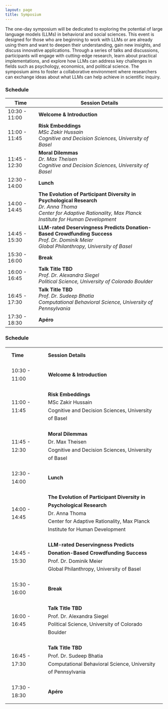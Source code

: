 ```yaml
---
layout: page
title: Symposium
---
```



The one-day symposium will be dedicated to exploring the potential of large language models (LLMs) in behavioral and social sciences. This event is designed for those who are beginning to work with LLMs or are already using them and want to deepen their understanding, gain new insights, and discuss innovative applications. Through a series of talks and discussions, participants will engage with cutting-edge research, learn about practical implementations, and explore how LLMs can address key challenges in fields such as psychology, economics, and political science. The symposium aims to foster a collaborative environment where researchers can exchange ideas about what LLMs can help achieve in scientific inquiry.

### Schedule

| Time                  | Session Details                                       |
|-----------------------|------------------------------------------------------|
| 10:30 - 11:00 | **Welcome & Introduction**                            |
| 11:00 - 11:45 | **Risk Embeddings**                                    <br> *MSc Zakir Hussain*  <br> *Cognitive and Decision Sciences, University of Basel* |
| 11:45 - 12:30 | **Moral Dilemmas**                                     <br> *Dr. Max Theisen*  <br> *Cognitive and Decision Sciences, University of Basel* |
| 12:30 - 14:00 | **Lunch**                                              |
| 14:00 - 14:45 | **The Evolution of Participant Diversity in Psychological Research**  <br> *Dr. Anna Thoma*  <br> *Center for Adaptive Rationality, Max Planck Institute for Human Development* |
| 14:45 - 15:30 | **LLM-rated Deservingness Predicts Donation-Based Crowdfunding Success**  <br> *Prof. Dr. Dominik Meier*  <br> *Global Philanthropy, University of Basel* |
| 15:30 - 16:00 | **Break**                                              |
| 16:00 - 16:45 | **Talk Title TBD**                                     <br> *Prof. Dr. Alexandra Siegel*  <br> *Political Science, University of Colorado Boulder* |
| 16:45 - 17:30 | **Talk Title TBD**                                     <br> *Prof. Dr. Sudeep Bhatia*  <br> *Computational Behavioral Science, University of Pennsylvania* |
| 17:30 - 18:30 | **Apéro**                                              |



### Schedule

<table style="width: 100%; border-collapse: collapse; border: none; margin: 20px 0; font-size: 16px; line-height: 1.6;">
  <tr>
    <th style="padding: 12px 20px; text-align: left;">Time</th>
    <th style="padding: 12px 20px; text-align: left;">Session Details</th>
  </tr>
  <tr>
    <td style="padding: 12px 20px;">10:30 - 11:00</td>
    <td style="padding: 12px 20px;"><strong>Welcome & Introduction</strong></td>
  </tr>
  <tr>
    <td style="padding: 12px 20px;">11:00 - 11:45</td>
    <td style="padding: 12px 20px;"><strong>Risk Embeddings</strong><br>MSc Zakir Hussain<br>Cognitive and Decision Sciences, University of Basel</td>
  </tr>
  <tr>
    <td style="padding: 12px 20px;">11:45 - 12:30</td>
    <td style="padding: 12px 20px;"><strong>Moral Dilemmas</strong><br>Dr. Max Theisen<br>Cognitive and Decision Sciences, University of Basel</td>
  </tr>
  <tr>
    <td style="padding: 12px 20px;">12:30 - 14:00</td>
    <td style="padding: 12px 20px;"><strong>Lunch</strong></td>
  </tr>
  <tr>
    <td style="padding: 12px 20px;">14:00 - 14:45</td>
    <td style="padding: 12px 20px;"><strong>The Evolution of Participant Diversity in Psychological Research</strong><br>Dr. Anna Thoma<br>Center for Adaptive Rationality, Max Planck Institute for Human Development</td>
  </tr>
  <tr>
    <td style="padding: 12px 20px;">14:45 - 15:30</td>
    <td style="padding: 12px 20px;"><strong>LLM-rated Deservingness Predicts Donation-Based Crowdfunding Success</strong><br>Prof. Dr. Dominik Meier<br>Global Philanthropy, University of Basel</td>
  </tr>
  <tr>
    <td style="padding: 12px 20px;">15:30 - 16:00</td>
    <td style="padding: 12px 20px;"><strong>Break</strong></td>
  </tr>
  <tr>
    <td style="padding: 12px 20px;">16:00 - 16:45</td>
    <td style="padding: 12px 20px;"><strong>Talk Title TBD</strong><br>Prof. Dr. Alexandra Siegel<br>Political Science, University of Colorado Boulder</td>
  </tr>
  <tr>
    <td style="padding: 12px 20px;">16:45 - 17:30</td>
    <td style="padding: 12px 20px;"><strong>Talk Title TBD</strong><br>Prof. Dr. Sudeep Bhatia<br>Computational Behavioral Science, University of Pennsylvania</td>
  </tr>
  <tr>
    <td style="padding: 12px 20px;">17:30 - 18:30</td>
    <td style="padding: 12px 20px;"><strong>Apéro</strong></td>
  </tr>
</table>